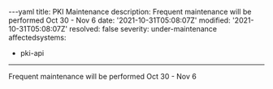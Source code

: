 ---yaml
title: PKI Maintenance
description: Frequent maintenance will be performed Oct 30 - Nov 6
date: '2021-10-31T05:08:07Z'
modified: '2021-10-31T05:08:07Z'
resolved: false
severity: under-maintenance
affectedsystems:
  - pki-api
---
Frequent maintenance will be performed Oct 30 - Nov 6

